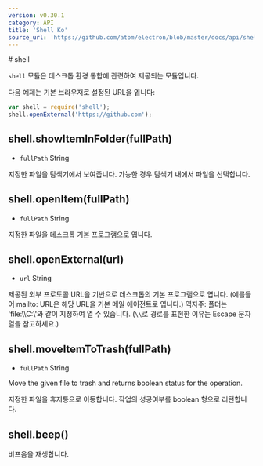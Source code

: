 ```yaml
---
version: v0.30.1
category: API
title: 'Shell Ko'
source_url: 'https://github.com/atom/electron/blob/master/docs/api/shell-ko.md'
---
```


﻿# shell

`shell` 모듈은 데스크톱 환경 통합에 관련하여 제공되는 모듈입니다.

다음 예제는 기본 브라우저로 설정된 URL을 엽니다:

```javascript
var shell = require('shell');
shell.openExternal('https://github.com');
```

## shell.showItemInFolder(fullPath)

* `fullPath` String

지정한 파일을 탐색기에서 보여줍니다. 가능한 경우 탐색기 내에서 파일을 선택합니다.

## shell.openItem(fullPath)

* `fullPath` String

지정한 파일을 데스크톱 기본 프로그램으로 엽니다.

## shell.openExternal(url)

* `url` String

제공된 외부 프로토콜 URL을 기반으로 데스크톱의 기본 프로그램으로 엽니다. (예를들어 mailto: URL은 해당 URL을 기본 메일 에이전트로 엽니다.)
역자주: 폴더는 'file:\\\\C:\\'와 같이 지정하여 열 수 있습니다. (`\\`로 경로를 표현한 이유는 Escape 문자열을 참고하세요.)

## shell.moveItemToTrash(fullPath)

* `fullPath` String

Move the given file to trash and returns boolean status for the operation.

지정한 파일을 휴지통으로 이동합니다. 작업의 성공여부를 boolean 형으로 리턴합니다.

## shell.beep()

비프음을 재생합니다.
